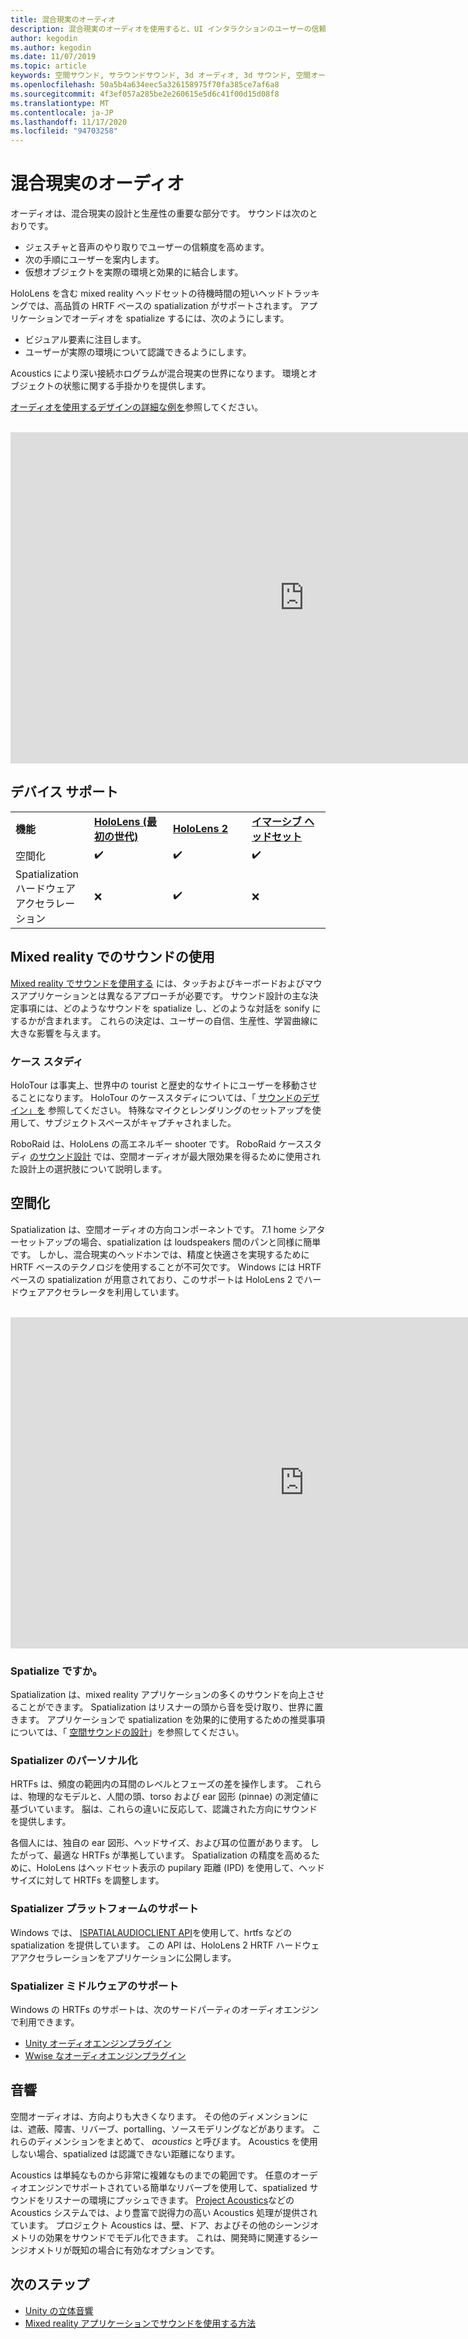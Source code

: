 ```yaml
---
title: 混合現実のオーディオ
description: 混合現実のオーディオを使用すると、UI インタラクションのユーザーの信頼を高め、ユーザーのエクスペリエンスをこちらことができます。
author: kegodin
ms.author: kegodin
ms.date: 11/07/2019
ms.topic: article
keywords: 空間サウンド, サラウンドサウンド, 3d オーディオ, 3d サウンド, 空間オーディオ, mixed reality ヘッドセット, windows mixed reality ヘッドセット, 仮想現実ヘッドセット, HoloLens, MRTK, Mixed Reality ツールキット, ケーススタディ, acoustics
ms.openlocfilehash: 50a5b4a634eec5a326158975f70fa385ce7af6a8
ms.sourcegitcommit: 4f3ef057a285be2e260615e5d6c41f00d15d08f8
ms.translationtype: MT
ms.contentlocale: ja-JP
ms.lasthandoff: 11/17/2020
ms.locfileid: "94703258"
---
```

# <a name="audio-in-mixed-reality"></a>混合現実のオーディオ
オーディオは、混合現実の設計と生産性の重要な部分です。 サウンドは次のとおりです。
* ジェスチャと音声のやり取りでユーザーの信頼度を高めます。
* 次の手順にユーザーを案内します。
* 仮想オブジェクトを実際の環境と効果的に結合します。

HoloLens を含む mixed reality ヘッドセットの待機時間の短いヘッドトラッキングでは、高品質の HRTF ベースの spatialization がサポートされます。 アプリケーションでオーディオを spatialize するには、次のようにします。
* ビジュアル要素に注目します。
* ユーザーが実際の環境について認識できるようにします。

Acoustics により深い接続ホログラムが混合現実の世界になります。 環境とオブジェクトの状態に関する手掛かりを提供します。

[オーディオを使用するデザインの詳細な例を](spatial-sound-design.md)参照してください。

<br>

<iframe width="940" height="530" src="https://www.youtube.com/embed/PTPvx7mDon4" frameborder="0" allow="accelerometer; autoplay; encrypted-media; gyroscope; picture-in-picture" allowfullscreen></iframe>

## <a name="device-support"></a>デバイス サポート

<table>
    <colgroup>
    <col width="25%" />
    <col width="25%" />
    <col width="25%" />
    <col width="25%" />
    </colgroup>
    <tr>
        <td><strong>機能</strong></td>
        <td><a href="../hololens-hardware-details.md"><strong>HoloLens (最初の世代)</strong></a></td>
        <td><a href="https://docs.microsoft.com/hololens/hololens2-hardware"><strong>HoloLens 2</strong></td>
        <td><a href="../discover/immersive-headset-hardware-details.md"><strong>イマーシブ ヘッドセット</strong></a></td>
    </tr>
     <tr>
        <td>空間化</td>
        <td>✔️</td>
        <td>✔️</td>
        <td>✔️</td>
    </tr>
     <tr>
        <td>Spatialization ハードウェアアクセラレーション</td>
        <td>❌</td>
        <td>✔️</td>
        <td>❌</td>
    </tr>
</table>

## <a name="use-of-sounds-in-mixed-reality"></a>Mixed reality でのサウンドの使用
[Mixed reality でサウンドを使用する](spatial-sound-design.md) には、タッチおよびキーボードおよびマウスアプリケーションとは異なるアプローチが必要です。 サウンド設計の主な決定事項には、どのようなサウンドを spatialize し、どのような対話を sonify にするかが含まれます。 これらの決定は、ユーザーの自信、生産性、学習曲線に大きな影響を与えます。

### <a name="case-studies"></a>ケース スタディ
HoloTour は事実上、世界中の tourist と歴史的なサイトにユーザーを移動させることになります。 HoloTour のケーススタディについては、「 [サウンドのデザイン」を](case-study-spatial-sound-design-for-holotour.md) 参照してください。 特殊なマイクとレンダリングのセットアップを使用して、サブジェクトスペースがキャプチャされました。

RoboRaid は、HoloLens の高エネルギー shooter です。 RoboRaid ケーススタディ [のサウンド設計](case-study-using-spatial-sound-in-roboraid.md) では、空間オーディオが最大限効果を得るために使用された設計上の選択肢について説明します。

## <a name="spatialization"></a>空間化
Spatialization は、空間オーディオの方向コンポーネントです。 7.1 home シアターセットアップの場合、spatialization は loudspeakers 間のパンと同様に簡単です。 しかし、混合現実のヘッドホンでは、精度と快適さを実現するために HRTF ベースのテクノロジを使用することが不可欠です。 Windows には HRTF ベースの spatialization が用意されており、このサポートは HoloLens 2 でハードウェアアクセラレータを利用しています。

<br>

<iframe width="940" height="530" src="https://www.youtube.com/embed/aB3TDjYklmo" frameborder="0" allow="accelerometer; autoplay; encrypted-media; gyroscope; picture-in-picture" allowfullscreen></iframe>

### <a name="should-i-spatialize"></a>Spatialize ですか。
Spatialization は、mixed reality アプリケーションの多くのサウンドを向上させることができます。 Spatialization はリスナーの頭から音を受け取り、世界に置きます。 アプリケーションで spatialization を効果的に使用するための推奨事項については、「 [空間サウンドの設計](spatial-sound-design.md)」を参照してください。

### <a name="spatializer-personalization"></a>Spatializer のパーソナル化
HRTFs は、頻度の範囲内の耳間のレベルとフェーズの差を操作します。 これらは、物理的なモデルと、人間の頭、torso および ear 図形 (pinnae) の測定値に基づいています。 脳は、これらの違いに反応して、認識された方向にサウンドを提供します。

各個人には、独自の ear 図形、ヘッドサイズ、および耳の位置があります。 したがって、最適な HRTFs が準拠しています。 Spatialization の精度を高めるために、HoloLens はヘッドセット表示の pupilary 距離 (IPD) を使用して、ヘッドサイズに対して HRTFs を調整します。

### <a name="spatializer-platform-support"></a>Spatializer プラットフォームのサポート
Windows では、 [ISPATIALAUDIOCLIENT API](https://docs.microsoft.com/windows/win32/coreaudio/spatial-sound)を使用して、hrtfs などの spatialization を提供しています。 この API は、HoloLens 2 HRTF ハードウェアアクセラレーションをアプリケーションに公開します。

### <a name="spatializer-middleware-support"></a>Spatializer ミドルウェアのサポート
Windows の HRTFs のサポートは、次のサードパーティのオーディオエンジンで利用できます。
* [Unity オーディオエンジンプラグイン](../develop/unity/spatial-sound-in-unity.md)
* [Wwise なオーディオエンジンプラグイン](https://www.audiokinetic.com/products/plug-ins/msspatial/)

## <a name="acoustics"></a>音響
空間オーディオは、方向よりも大きくなります。 その他のディメンションには、遮蔽、障害、リバーブ、portalling、ソースモデリングなどがあります。 これらのディメンションをまとめて、 *acoustics* と呼びます。 Acoustics を使用しない場合、spatialized は認識できない距離になります。

Acoustics は単純なものから非常に複雑なものまでの範囲です。 任意のオーディオエンジンでサポートされている簡単なリバーブを使用して、spatialized サウンドをリスナーの環境にプッシュできます。 [Project Acoustics](https://aka.ms/acoustics)などの Acoustics システムでは、より豊富で説得力の高い Acoustics 処理が提供されています。 プロジェクト Acoustics は、壁、ドア、およびその他のシーンジオメトリの効果をサウンドでモデル化できます。 これは、開発時に関連するシーンジオメトリが既知の場合に有効なオプションです。

## <a name="next-steps"></a>次のステップ
- [Unity の立体音響](../develop/unity/spatial-sound-in-unity.md)
- [Mixed reality アプリケーションでサウンドを使用する方法](spatial-sound-design.md)
